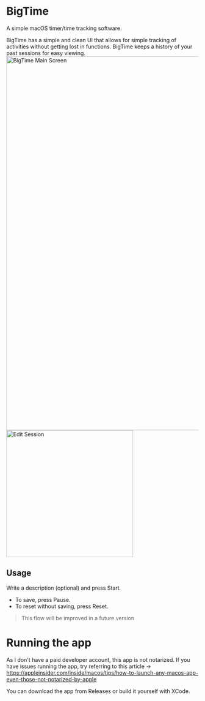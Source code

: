# BigTime
A simple macOS timer/time tracking software.

BigTime has a simple and clean UI that allows for simple tracking of activities without getting lost in functions. BigTime keeps a history of your past sessions for easy viewing.
<img width="978" alt="BigTime Main Screen" src="https://github.com/user-attachments/assets/8ed5f082-4873-4027-bfc3-ef6da3515455" />
<img width="332" alt="Edit Session" src="https://github.com/user-attachments/assets/032a6b36-e886-48ae-89b4-c5243474efae" />

## Usage
Write a description (optional) and press Start. 
- To save, press Pause.
- To reset without saving, press Reset.
> This flow will be improved in a future version

# Running the app
As I don't have a paid developer account, this app is not notarized. If you have issues running the app, try referring to this article -> https://appleinsider.com/inside/macos/tips/how-to-launch-any-macos-app-even-those-not-notarized-by-apple

You can download the app from Releases or build it yourself with XCode.
